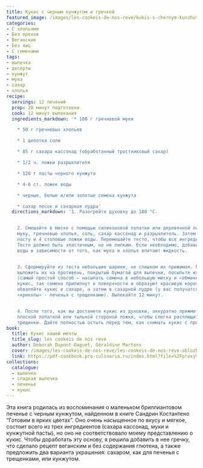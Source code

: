 ```yaml
---
title: Кукис с черным кунжутом и гречкой
featured_image: /images/les-cookeis-de-nos-reve/kukis-s-chernym-kunzhutom-i-grechkoi.jpeg
categories:
- С хлопьями
- Без орехов
- Веганские
- Без яиц
- С семенами
tags:
- выпечка
- десерты
- кунжут
- мука
- сахар
- хлопья
recipe:
  servings: 12 печений
  prep: 20 минут подготовки
  cook: 12 минут выпекания
  ingredients_markdown: '* 100 г гречневой муки

    * 50 г гречневых хлопьев

    * 1 щепотка соли

    * 85 г сахара кассонад (обработанный тростниковый сахар)

    * 1/2 ч. ложки разрыхлителя

    * 120 г пасты черного кунжута

    * 4-6 ст. ложек воды

    * черные, белые и/или золотые семена кунжута

    * сахар песок и сахарная пудра'
  directions_markdown: '1. Разогрейте духовку до 180 °C.


    2. Смешайте в миске с помощью силиконовой лопатки или деревянной ложки гречневую
    муку, гречневые хлопья, соль, сахар кассонад и разрыхлитель. Затем добавьте кунжутную
    пасту и 4 столовые ложки воды. Перемешайте тесто, чтобы все ингредиенты объединились.
    Тесто должно быть эластичным, но не липким. Если необходимо, добавьте еще немного
    воды в зависимости от того, как мука и хлопья впитают жидкость.


    3. Сформируйте из теста небольшие шарики, не слишком их прижимая. Перед тем как
    выложить их на противень, покрытый бумагой для выпечки, посыпьте их семенами кунжута
    (самый простой способ — насыпать семена в небольшую миску и «обмакнуть» в них
    кукис, так семена прилипнут к поверхности и образуют красивую корочку), или сначала
    обваляйте кукис в сахаре, а затем в сахарной пудре (у вас получатся так называемые
    «крикнлы» - печенья с трещенками). Выпекайте 12 минут.


    4. После того, как вы достанете кукис из духовки, аккуратно прижмите его поверхность
    плоской лопаткой или тыльной стороной ложки, чтобы слегка расплющить его и создать
    трещинки. Дайте полностью остыть перед тем, как снимать кукис с противня.'
book:
  title: Кукис нашей мечты
  title_slug: les cookeis de nos reve
  author: Deborah Dupont-Daguet, Géraldine Martens
  cover: /images/les-cookeis-de-nos-reve/les-cookeis-de-nos-reve-oblozhka.jpeg
  link: https://pdf-cookbook.pro-culinaria.ru/index.html?file=%2Fproxy%2Finbooks%2Fles-cookeis-de-nos-reve.pdf
collections:
  catalogue:
  - выпечка
  - сладкая выпечка
  - печенье
  - кукис
---
```


Эта книга родилась из воспоминания о маленьком бриллиантовом печенье с черным кунжутом, найденном в книге Сандрин Костантено “Готовим в ярких цветах”. Оно очень насыщенное по вкусу и мягкое, состоит всего из трех ингредиентов (сахара кассонад, муки и кунжутной пасты), но оно не соответствовало моему представлению о кукис. Чтобы доработать эту основу, я решила добавить в нее гречку, что сделало рецепт веганским и без содержания глютена, а также предложить два варианта украшения: сахаром, как для печенья с трещенками, или кунжутом.

